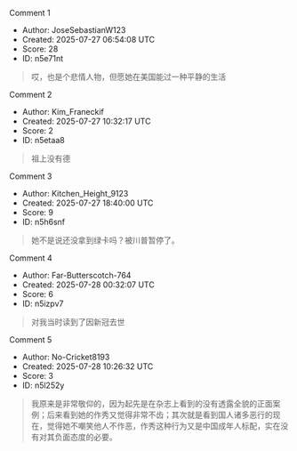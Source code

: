 Comment 1

- Author: JoseSebastianW123
- Created: 2025-07-27 06:54:08 UTC
- Score: 28
- ID: n5e71nt

> 哎，也是个悲情人物，但愿她在美国能过一种平静的生活

Comment 2

- Author: Kim_Franeckif
- Created: 2025-07-27 10:32:17 UTC
- Score: 2
- ID: n5etaa8

> 祖上没有德

Comment 3

- Author: Kitchen_Height_9123
- Created: 2025-07-27 18:40:00 UTC
- Score: 9
- ID: n5h6snf

> 她不是说还没拿到绿卡吗？被川普暂停了。

Comment 4

- Author: Far-Butterscotch-764
- Created: 2025-07-28 00:32:07 UTC
- Score: 6
- ID: n5izpv7

> 对我当时读到了因新冠去世

Comment 5

- Author: No-Cricket8193
- Created: 2025-07-28 10:26:32 UTC
- Score: 3
- ID: n5l252y

> 我原来是非常敬仰的，因为起先是在杂志上看到的没有透露全貌的正面案例；后来看到她的作秀又觉得非常不齿；其次就是看到国人诸多恶行的现在，觉得她不嘲笑他人不作恶，作秀这种行为又是中国成年人标配，实在没有对其负面态度的必要。

